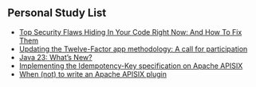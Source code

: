 ## Personal Study List
<!-- BLOG-POST-LIST:START -->
- [Top Security Flaws Hiding In Your Code Right Now: And How To Fix Them](https://foojay.io/today/top-security-flaws-hiding-in-your-code-right-now-and-how-to-fix-them/)
- [Updating the Twelve-Factor app methodology: A call for participation](https://foojay.io/today/updating-the-twelve-factor-app-methodology-a-call-for-participation/)
- [Java 23: What’s New?](https://foojay.io/today/java-23-whats-new/)
- [Implementing the Idempotency-Key specification on Apache APISIX](https://foojay.io/today/implementing-the-idempotency-key-specification-on-apache-apisix/)
- [When &lpar;not&rpar; to write an Apache APISIX plugin](https://foojay.io/today/when-not-to-write-an-apache-apisix-plugin/)
<!-- BLOG-POST-LIST:END -->  
